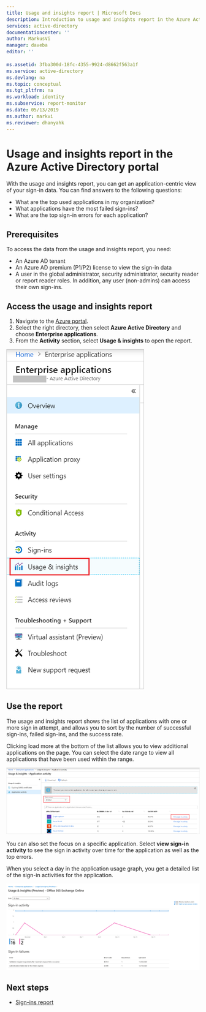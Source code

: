 ```yaml
---
title: Usage and insights report | Microsoft Docs
description: Introduction to usage and insights report in the Azure Active Directory portal 
services: active-directory
documentationcenter: ''
author: MarkusVi
manager: daveba
editor: ''

ms.assetid: 3fba300d-18fc-4355-9924-d8662f563a1f
ms.service: active-directory
ms.devlang: na
ms.topic: conceptual
ms.tgt_pltfrm: na
ms.workload: identity
ms.subservice: report-monitor
ms.date: 05/13/2019
ms.author: markvi
ms.reviewer: dhanyahk
---
```


# Usage and insights report in the Azure Active Directory portal

With the usage and insights report, you can get an application-centric view of your sign-in data. You can find answers to the following questions:

*	What are the top used applications in my organization?
*	What applications have the most failed sign-ins? 
*	What are the top sign-in errors for each application?

## Prerequisites 

To access the data from the usage and insights report, you need:

* An Azure AD tenant
* An Azure AD premium (P1/P2) license to view the sign-in data
* A user in the global administrator, security administrator, security reader or report reader roles. In addition, any user (non-admins) can access their own sign-ins. 

## Access the usage and insights report

1. Navigate to the [Azure portal](https://portal.azure.com).
2. Select the right directory, then select **Azure Active Directory** and choose **Enterprise applications**.
3. From the **Activity** section, select **Usage & insights** to open the report. 

![Screenshot shows Usage & insights selected from the Activity section.](./media/concept-usage-insights-report/main-menu.png)
                                     

## Use the report

The usage and insights report shows the list of applications with one or more sign in attempt, and allows you to sort by the number of successful sign-ins, failed sign-ins, and the success rate.

Clicking load more at the bottom of the list allows you to view additional applications on the page. You can select the date range to view all applications that have been used within the range.

![Screenshot shows Usage & insights for Application activity where you can select a range and view sign-in activity for different apps.](./media/concept-usage-insights-report/usage-and-insights-report.png)

You can also set the focus on a specific application. Select **view sign-in activity** to see the sign in activity over time for the application as well as the top errors.  

When you select a day in the application usage graph, you get a detailed list of the sign-in activities for the application.  

![Screenshot shows Usage & insights for a specific application where you can see a graph for the sign-in activitity.](./media/concept-usage-insights-report/usage-and-insights-application-report.png)

## Next steps

* [Sign-ins report](concept-sign-ins.md)
